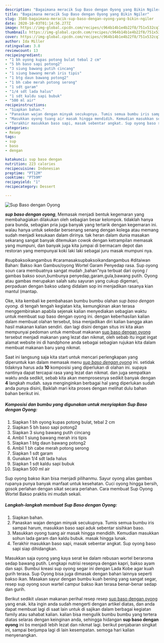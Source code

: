 ```yaml
---
description: "Bagaimana meracik Sup Baso dengan Oyong yang Bikin Ngiler"
title: "Bagaimana meracik Sup Baso dengan Oyong yang Bikin Ngiler"
slug: 3588-bagaimana-meracik-sup-baso-dengan-oyong-yang-bikin-ngiler
date: 2020-10-03T01:14:56.277Z
image: https://img-global.cpcdn.com/recipes/c964b14b1e4b22f8/751x532cq70/sup-baso-dengan-oyong-foto-resep-utama.jpg
thumbnail: https://img-global.cpcdn.com/recipes/c964b14b1e4b22f8/751x532cq70/sup-baso-dengan-oyong-foto-resep-utama.jpg
cover: https://img-global.cpcdn.com/recipes/c964b14b1e4b22f8/751x532cq70/sup-baso-dengan-oyong-foto-resep-utama.jpg
author: Ida Miller
ratingvalue: 3.8
reviewcount: 13
recipeingredient:
- "1 bh oyong kupas potong bulat tebal 2 cm"
- "5 bh baso sapi potong2"
- "3 siung bawang putih cincang"
- "1 siung bawang merah iris tipis"
- "1 btg daun bawang potong2"
- "1 bh cabe merah potong serong"
- "1 sdt garam"
- "1/4 sdt lada halus"
- "1 sdt kaldu sapi bubuk"
- "500 ml air"
recipeinstructions:
- "Siapkan bahan."
- "Panaskan wajan dengan minyak secukupnya. Tumis semua bumbu iris sampai harum, masukkan baso sapi aduk sebentar sisihkan baso."
- "Masukkan oyong tuang air masak hingga mendidih. Kemudian masukkan sohun lada garam dan kaldu bubuk. masak hingga lunak."
- "Terakhir masukkan baso sapi, masak sebentar angkat. Sup oyong baso sapi siap dihidangkan."
categories:
- Resep
tags:
- sup
- baso
- dengan

katakunci: sup baso dengan 
nutrition: 223 calories
recipecuisine: Indonesian
preptime: "PT12M"
cooktime: "PT59M"
recipeyield: "1"
recipecategory: Dessert

---
```



![Sup Baso dengan Oyong](https://img-global.cpcdn.com/recipes/c964b14b1e4b22f8/751x532cq70/sup-baso-dengan-oyong-foto-resep-utama.jpg)

<b><i>sup baso dengan oyong</i></b>, Memasak menjadi bentuk kegemaran yang membahagiakan dilakukan oleh sebagian besar kelompok. tidaklah hanya para bunda, sebagian pria juga banyak yang tertarik dengan kegemaran ini. walau hanya untuk sekedar bersenang senang dengan kolega atau memang sudah menjadi kesukaan dalam dirinya. tak heran dalam dunia masakan sekarang sangat banyak ditemukan cowok dengan ketrampilan memasak yang mumpuni, dan banyak juga kita jumpai di bermacam depot dan restoran yang mempunyai koki laki laki sebagai juru masak mumpuni nya.

#supbaksoikangambus #caramasaksupbaksoikandangambus #ditaiwan Bahan: Bakso ikan Gambus/oyong Wortel Garam Penyedap rasa. Sup oyong soun cara membuatnya sangat mudah ,bahan&#34;nya terbuat dari oyong / gambas bakso soun,bumbunya penyedap,garam,gula,bawang putih. Oyong atau gambas merupakan salah satu sayuran yang cukup digemari, perpaduan dengan bakso udang didalam sop ini menjadikan rasanya kian mantul (mantap.

Oke, kita kembali ke pembahasan bumbu bumbu olahan <i>sup baso dengan oyong</i>. di tengah tengah kegiatan kita, kemungkinan akan terasa menggembirakan apabila sejenak kalian menyediakan sebagian waktu untuk membuat sup baso dengan oyong ini. dengan keberhasilan kalian dalam membuat olahan tersebut, bisa menjadikan diri kalian bangga akan hasil makanan kalian sendiri. dan lagi disini dengan situs ini kita akan mempunyai pedoman untuk membuat makanan <u>sup baso dengan oyong</u> tersebut menjadi makanan yang lezat dan nikmat, oleh sebab itu ingat ingat alamat website ini di handphone anda sebagai sebagian rujukan kita dalam membuat makanan baru yang nikmat.


Saat ini langsung saja kita start untuk mencari perlengkapan yang diperuntuk kan dalam memasak menu <u><i>sup baso dengan oyong</i></u> ini. setidak tidaknya harus ada <b>10</b> komposisi yang diperlukan di olahan ini. supaya nantinya dapat tercapai rasa yang lezat dan nikmat. dan juga sempatkan waktu anda sedikit, sebab kita akan memprosesnya sedikit banyak dengan <b>4</b> langkah mudah. saya menginginkan berbagai hal yang diperlukan sudah anda punya disini, Baiklah mari kita proses dengan melihat dulu bahan bahan berikut ini.

<!--inarticleads1-->

##### Komposisi dan bumbu yang digunakan untuk menyiapkan Sup Baso dengan Oyong:

1. Siapkan 1 bh oyong kupas potong bulat, tebal 2 cm
1. Siapkan 5 bh baso sapi potong2
1. Siapkan 3 siung bawang putih cincang
1. Ambil 1 siung bawang merah iris tipis
1. Siapkan 1 btg daun bawang potong2
1. Ambil 1 bh cabe merah potong serong
1. Siapkan 1 sdt garam
1. Gunakan 1/4 sdt lada halus
1. Siapkan 1 sdt kaldu sapi bubuk
1. Siapkan 500 ml air


Sup oyong bakso ikan bisa menjadi pilihanmu. Sayur oyong alias gambas rupanya punya banyak manfaat untuk kesehatan. Cuci oyong hingga bersih, gosok perlahan dengan sikat secara perlahan. Cara membuat Sup Oyong Wortel Bakso praktis ini mudah sekali. 

<!--inarticleads2-->

##### Langkah-langkah membuat Sup Baso dengan Oyong:

1. Siapkan bahan.
1. Panaskan wajan dengan minyak secukupnya. Tumis semua bumbu iris sampai harum, masukkan baso sapi aduk sebentar sisihkan baso.
1. Masukkan oyong tuang air masak hingga mendidih. Kemudian masukkan sohun lada garam dan kaldu bubuk. masak hingga lunak.
1. Terakhir masukkan baso sapi, masak sebentar angkat. Sup oyong baso sapi siap dihidangkan.


Masukkan saja oyong yang kaya serat ke dalam rebusan wortel beraroma sedap bawang putih. Lengkapi nutrisi resepnya dengan kapri, bakso ayam dan sapi. Bumbui kreasi sup oyong segar ini dengan Lada Kobe agar kuah gurih terasa. Sup Oyong bisa juga dimasak dengan bahan lainnya seperti bakso ikan. Masakan sayur dengan bumbu kuah bening yang sangat segar, resep sup oyong soun wartel campur bakso ikan terasa benar-benar sedap dan gurih. 

Berikut sedikit ulasan makanan perihal resep resep <u>sup baso dengan oyong</u> yang enak. kita ingin anda sudah mengerti dengan artikel diatas, dan anda dapat membuat lagi di saat lain untuk di sajikan dalam berbagai kegiatan family atau sahabat kalian. kalian bisa mengulik bumbu bumbu yang tertera diatas selaras dengan keinginan anda, sehingga hidangan <b>sup baso dengan oyong</b> ini bs menjadi lebih lezat dan nikmat lagi. berikut penjabaran singkat ini, sampai berjumpa lagi di lain kesempatan. semoga hari kalian menyenangkan.
